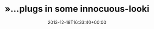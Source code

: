 ---
retweeted: false
source: <a href="http://twitter.com" rel="nofollow">Twitter Web Client</a>
entities:
  hashtags:
  - text: 30C3
    indices:
    - '97'
    - '102'
  symbols: []
  user_mentions: []
  urls:
  - url: http://t.co/n66gpFIC8V
    expanded_url: http://www.cs.tau.ac.il/~tromer/acoustic/
    display_url: cs.tau.ac.il/~tromer/acoust…
    indices:
    - '104'
    - '126'
display_text_range:
- '0'
- '127'
favorite_count: '1'
id_str: '413346334528122880'
truncated: false
retweet_count: '0'
id: '413346334528122880'
possibly_sensitive: false
created_at: Wed Dec 18 16:33:40 +0000 2013
favorited: false
full_text: "»…plugs in some innocuous-looking VGA or Ethernet cable into his laptop.«
  - das wird lustig beim #30C3 ()"
lang: en
quote_url: http://www.cs.tau.ac.il/~tromer/acoustic/
tags:
- 30C3
- pesos:twitter
date: '2013-12-18T16:33:40+00:00'
src: https://twitter.com/bascht/status/413346334528122880
original_url: https://twitter.com/bascht/status/413346334528122880
type: twitter_tweet
text: "»…plugs in some innocuous-looking VGA or Ethernet cable into his laptop.« -
  das wird lustig beim #30C3 ()"
title: "»…plugs in some innocuous-looki"

---